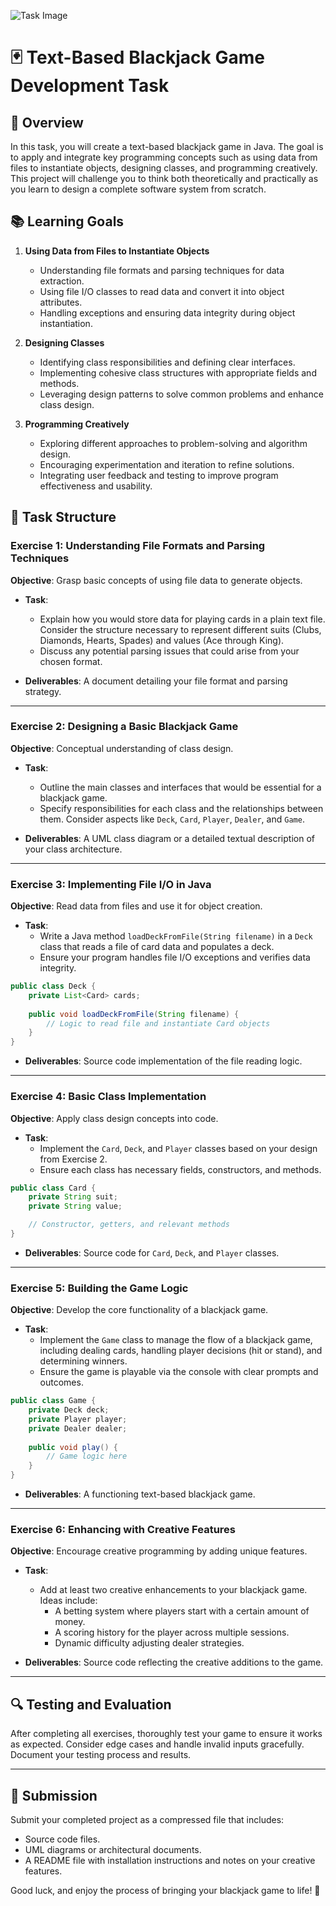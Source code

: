 ![Task Image](https://oaidalleapiprodscus.blob.core.windows.net/private/org-asPC5Skb6EoE1i324HhdGnV1/user-4VyHdJuNDsg3rdcmO7ghXoi2/img-eV2vWEfsc42badX9gLIIdkYY.png?st=2024-11-08T10%3A12%3A41Z&se=2024-11-08T12%3A12%3A41Z&sp=r&sv=2024-08-04&sr=b&rscd=inline&rsct=image/png&skoid=d505667d-d6c1-4a0a-bac7-5c84a87759f8&sktid=a48cca56-e6da-484e-a814-9c849652bcb3&skt=2024-11-08T10%3A19%3A15Z&ske=2024-11-09T10%3A19%3A15Z&sks=b&skv=2024-08-04&sig=9XEd2cZWemjSFpHpfU4F2ORt/BGyNDX54rP%2BfBXhkAg%3D)

# 🃏 Text-Based Blackjack Game Development Task

## 🎯 Overview

In this task, you will create a text-based blackjack game in Java. The goal is to apply and integrate key programming concepts such as using data from files to instantiate objects, designing classes, and programming creatively. This project will challenge you to think both theoretically and practically as you learn to design a complete software system from scratch.

## 📚 Learning Goals

1. **Using Data from Files to Instantiate Objects**
   - Understanding file formats and parsing techniques for data extraction.
   - Using file I/O classes to read data and convert it into object attributes.
   - Handling exceptions and ensuring data integrity during object instantiation.

2. **Designing Classes**
   - Identifying class responsibilities and defining clear interfaces.
   - Implementing cohesive class structures with appropriate fields and methods.
   - Leveraging design patterns to solve common problems and enhance class design.

3. **Programming Creatively**
   - Exploring different approaches to problem-solving and algorithm design.
   - Encouraging experimentation and iteration to refine solutions.
   - Integrating user feedback and testing to improve program effectiveness and usability.

## 🚀 Task Structure

### Exercise 1: Understanding File Formats and Parsing Techniques

**Objective**: Grasp basic concepts of using file data to generate objects.

- **Task**: 
  - Explain how you would store data for playing cards in a plain text file. Consider the structure necessary to represent different suits (Clubs, Diamonds, Hearts, Spades) and values (Ace through King).
  - Discuss any potential parsing issues that could arise from your chosen format.

- **Deliverables**: A document detailing your file format and parsing strategy.

---

### Exercise 2: Designing a Basic Blackjack Game

**Objective**: Conceptual understanding of class design.

- **Task**: 
  - Outline the main classes and interfaces that would be essential for a blackjack game. 
  - Specify responsibilities for each class and the relationships between them. Consider aspects like `Deck`, `Card`, `Player`, `Dealer`, and `Game`.

- **Deliverables**: A UML class diagram or a detailed textual description of your class architecture.

---

### Exercise 3: Implementing File I/O in Java

**Objective**: Read data from files and use it for object creation.

- **Task**: 
  - Write a Java method `loadDeckFromFile(String filename)` in a `Deck` class that reads a file of card data and populates a deck.
  - Ensure your program handles file I/O exceptions and verifies data integrity.

```java
public class Deck {
    private List<Card> cards;
    
    public void loadDeckFromFile(String filename) {
        // Logic to read file and instantiate Card objects
    }
}
```

- **Deliverables**: Source code implementation of the file reading logic.

---

### Exercise 4: Basic Class Implementation

**Objective**: Apply class design concepts into code.

- **Task**: 
  - Implement the `Card`, `Deck`, and `Player` classes based on your design from Exercise 2.
  - Ensure each class has necessary fields, constructors, and methods.

```java
public class Card {
    private String suit;
    private String value;

    // Constructor, getters, and relevant methods
}
```

- **Deliverables**: Source code for `Card`, `Deck`, and `Player` classes.

---

### Exercise 5: Building the Game Logic

**Objective**: Develop the core functionality of a blackjack game.

- **Task**: 
  - Implement the `Game` class to manage the flow of a blackjack game, including dealing cards, handling player decisions (hit or stand), and determining winners.
  - Ensure the game is playable via the console with clear prompts and outcomes.

```java
public class Game {
    private Deck deck;
    private Player player;
    private Dealer dealer;
    
    public void play() {
        // Game logic here
    }
}
```

- **Deliverables**: A functioning text-based blackjack game.

---

### Exercise 6: Enhancing with Creative Features

**Objective**: Encourage creative programming by adding unique features.

- **Task**: 
  - Add at least two creative enhancements to your blackjack game. Ideas include:
    - A betting system where players start with a certain amount of money.
    - A scoring history for the player across multiple sessions.
    - Dynamic difficulty adjusting dealer strategies.

- **Deliverables**: Source code reflecting the creative additions to the game.

---

## 🔍 Testing and Evaluation

After completing all exercises, thoroughly test your game to ensure it works as expected. Consider edge cases and handle invalid inputs gracefully. Document your testing process and results.

---

## 📝 Submission

Submit your completed project as a compressed file that includes:

- Source code files.
- UML diagrams or architectural documents.
- A README file with installation instructions and notes on your creative features.

Good luck, and enjoy the process of bringing your blackjack game to life! 🎉